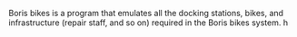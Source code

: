Boris bikes is a program that emulates all the docking stations, bikes, and infrastructure (repair staff, and so on) required in the Boris bikes system.
h